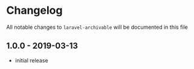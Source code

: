 # Changelog

All notable changes to `laravel-archivable` will be documented in this file

## 1.0.0 - 2019-03-13

- initial release
